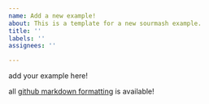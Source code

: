 ```yaml
---
name: Add a new example!
about: This is a template for a new sourmash example.
title: ''
labels: ''
assignees: ''

---
```


<!--
# toml config options below - see https://toml.io/en/
---
frontpage = false # should it show up on front page?
priority = 999 # default priority 999 => in with all the rest :). 1 pushes it to top, etc.
---
-->

add your example here!

all [github markdown formatting](https://docs.github.com/en/get-started/writing-on-github/getting-started-with-writing-and-formatting-on-github/basic-writing-and-formatting-syntax) is available!
